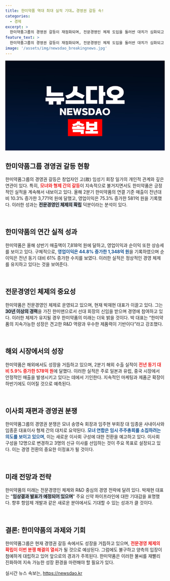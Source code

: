 ```yaml
---
title: 한미약품 역대 최대 실적 기대… 경영권 갈등 속!
categories:
  - 경제
excerpt: >
  한미약품그룹의 경영권 갈등이 재점화되며, 전문경영인 체제 도입을 둘러싼 대치가 심화되고 있다. 그러나 한미약품은 놀라운 실적 성장으로 시장의 기대를 뛰어넘고 있다. 전문가들은 이 갈등이 향후 회사의 방향성에 중대한 영향을 미칠 것으로 전망하고 있다.
feature_text: >
  한미약품그룹의 경영권 갈등이 재점화되며, 전문경영인 체제 도입을 둘러싼 대치가 심화되고 있다. 그러나 한미약품은 놀라운 실적 성장으로 시장의 기대를 뛰어넘고 있다. 전문가들은 이 갈등이 향후 회사의 방향성에 중대한 영향을 미칠 것으로 전망하고 있다.
image: '/assets/img/newsdao_breakingnews.jpg'
---
```


<p><img src="/assets/img/newsdao_breakingnews.jpg" alt="pcversion 속보" /></p>

<h2 data-ke-size="size26">한미약품그룹 경영권 갈등 현황</h2>

<p data-ke-size="size16">한미약품그룹의 경영권 갈등은 창업자인 고(故) 임성기 회장 일가의 개인적 관계와 깊은 연관이 있다. 특히, <b><span style="color: #ee2323;">모녀와 형제 간의 갈등</span></b>이 지속적으로 불거지면서도 한미약품은 긍정적인 실적을 계속해서 내보이고 있다. 올해 2분기 한미약품의 연결 기준 매출이 전년대비 10.3% 증가한 3,771억 원에 달했고, 영업이익은 75.3% 증가한 581억 원을 기록했다. 이러한 성과는 <b><span style="background-color: #21538527;">전문경영인 체제의 확립</span></b> 덕분이라는 분석이 있다.</p>

<p data-ke-size="size16">&nbsp;</p>

<h2 data-ke-size="size26">한미약품의 연간 실적 성과</h2>

<p data-ke-size="size16">한미약품은 올해 상반기 매출액이 7,818억 원에 달하고, 영업이익과 순이익 또한 상승세를 보이고 있다. 구체적으로, <b><span style="color: #1a5490;">영업이익은 44.8% 증가한 1,348억 원</span></b>을 기록하였으며 순이익은 전년 동기 대비 61% 증가한 수치를 보였다. 이러한 실적은 정상적인 경영 체제를 유지하고 있다는 것을 보여준다.</p>

<p data-ke-size="size16">&nbsp;</p>

<h2 data-ke-size="size26">전문경영인 체제의 중요성</h2>

<p data-ke-size="size16">한미약품은 전문경영인 체제로 운영되고 있으며, 현재 박재현 대표가 이끌고 있다. 그는 <b><span style="background-color: #21538527;">30년 이상의 경력</span></b>을 가진 한미맨으로서 선대 회장의 신임을 받으며 경영에 참여하고 있다. 이러한 체제가 유지될 경우 한미약품의 미래는 더욱 밝을 것이다. 박 대표는 “한미약품의 지속가능한 성장은 견고한 R&D 역량과 우수한 제품력이 기반이다”라고 강조했다.</p>

<p data-ke-size="size16">&nbsp;</p>

<h2 data-ke-size="size26">해외 시장에서의 성장</h2>

<p data-ke-size="size16">한미약품은 해외에서도 성장을 거듭하고 있으며, 2분기 해외 수출 실적이 <b><span style="color: #ee2323;">전년 동기 대비 5.9% 증가한 578억 원</span></b>에 달했다. 이러한 실적은 주로 일본과 유럽, 중국 시장에서 안정적인 매출을 발생시키고 있다는 데에서 기인한다. 지속적인 마케팅과 제품군 확장이 하반기에도 이어질 것으로 예측된다.</p>

<p data-ke-size="size16">&nbsp;</p>

<h2 data-ke-size="size26">이사회 재편과 경영권 분쟁</h2>

<p data-ke-size="size16">한미약품그룹의 경영권 분쟁은 모녀 송영숙 회장과 임주현 부회장 대 임종윤 사내이사와 임종훈 대표이사 형제 간의 대치로 요약된다. <b><span style="color: #1a5490;">모녀 연합은 임시 주주총회를 소집하려는 의도를 보이고 있으며</span></b>, 이는 새로운 이사회 구성에 대한 전환을 예고하고 있다. 이사회 구성을 12명으로 변경하고 3명의 신규 이사를 선임하는 것이 주요 목표로 설정되고 있다. 이는 경영 전환의 중요한 이정표가 될 것이다.</p>

<p data-ke-size="size16">&nbsp;</p>

<h2 data-ke-size="size26">미래 전망과 전략</h2>

<p data-ke-size="size16">한미약품의 미래는 전문경영인 체제와 R&D 중심의 경영 전략에 달려 있다. 박재현 대표는 "<b><span style="background-color: #21538527;">임상결과 발표가 예정되어 있으며</span></b>" 주요 신약 파이프라인에 대한 기대감을 표명했다. 향후 항암제 개발과 같은 새로운 분야에서도 기대할 수 있는 성과가 클 것이다.</p>

<p data-ke-size="size16">&nbsp;</p>

<h2 data-ke-size="size26">결론: 한미약품의 과제와 기회</h2>

<p data-ke-size="size16">한미약품그룹은 현재 경영권 갈등 속에서도 성장을 거듭하고 있으며, <b><span style="color: #ee2323;">전문경영 체제의 확립이 이번 분쟁 해결의 열쇠</span></b>가 될 것으로 예상된다. 그럼에도 불구하고 양측의 입장이 첨예하게 대립하고 있어 앞으로의 경과가 주목된다. 한미약품은 이러한 불씨를 재빨리 진화하여 지속 가능한 성장 환경을 마련해야 할 필요가 있다.</p>
실시간 뉴스 속보는, <a href="https://newsdao.kr" rel="dofollow">https://newsdao.kr</a>


